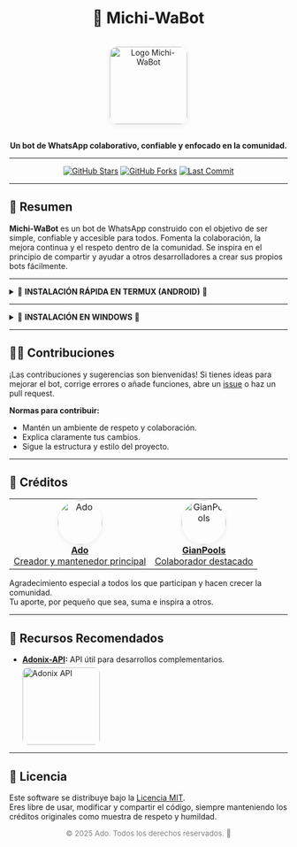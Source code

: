 <!-- Michi-WaBot README.md -->

<div align="center">

# 🐢 Michi-WaBot

<img src="https://iili.io/FZQTsXR.jpg" alt="Logo Michi-WaBot" width="140" style="border-radius:14px; box-shadow:0 3px 12px #eee; margin:16px 0;"/>

**Un bot de WhatsApp colaborativo, confiable y enfocado en la comunidad.**

---

[![GitHub Stars](https://img.shields.io/github/stars/Ado-rgb/Michi-WaBot?style=for-the-badge&logo=github&color=yellow)](https://github.com/Ado-rgb/Michi-WaBot/stargazers)
[![GitHub Forks](https://img.shields.io/github/forks/Ado-rgb/Michi-WaBot?style=for-the-badge&logo=github&color=blue)](https://github.com/Ado-rgb/Michi-WaBot/fork)
[![Last Commit](https://img.shields.io/github/last-commit/Ado-rgb/Michi-WaBot?style=for-the-badge&logo=github&color=green)](https://github.com/Ado-rgb/Michi-WaBot/commits)

</div>

---

## 🌱 Resumen

**Michi-WaBot** es un bot de WhatsApp construido con el objetivo de ser simple, confiable y accesible para todos. Fomenta la colaboración, la mejora continua y el respeto dentro de la comunidad. Se inspira en el principio de compartir y ayudar a otros desarrolladores a crear sus propios bots fácilmente.

---

<details>
  <summary>📲 <b>INSTALACIÓN RÁPIDA EN TERMUX (ANDROID)</b> 📲</summary><br/>

Sigue estos pasos para tener Michi-WaBot funcionando en minutos:

1. **Permite acceso al almacenamiento:**
   ```bash
   termux-setup-storage
   ```

2. **Actualiza e instala dependencias:**
   ```bash
   apt update && apt upgrade -y
   pkg install -y git nodejs ffmpeg imagemagick
   ```

3. **Clona el repositorio:**
   ```bash
   git clone https://github.com/Ado-rgb/Michi-WaBot.git
   ```

4. **Accede a la carpeta del proyecto:**
   ```bash
   cd Michi-WaBot
   ```

5. **Instala las dependencias de Node.js:**
   ```bash
   npm install
   ```

6. **Inicia el bot:**
   ```bash
   npm start
   ```
</details>

---

<details>
  <summary>🌻 <b>INSTALACIÓN EN WINDOWS</b> 🌻</summary><br/>

<a href="no disponible">
<img src="https://img.shields.io/badge/Tutorial-FF0000?style=for-the-badge&logo=youtube&logoColor=white" alt="Tutorial en YouTube"> 
</a>

---

### 📦 Instalación de Dependencias

1. **Instalar Git**  
   [![Git](https://img.shields.io/badge/Git-F05032?style=for-the-badge&logo=git&logoColor=white)](https://git-scm.com/downloads)  
   Descarga e instala dando *Next* en todo.

2. **Instalar Node.js**  
   [![Node.js](https://img.shields.io/badge/Node.js-339933?style=for-the-badge&logo=nodedotjs&logoColor=white)](https://nodejs.org/en/download)  
   Descarga e instala dando *Next* en todo.

3. **Instalar ImageMagick**  
   [![ImageMagick](https://img.shields.io/badge/ImageMagick-000000?style=for-the-badge&logo=imagemagick&logoColor=white)](https://imagemagick.org/script/download.php)  
   Durante la instalación, en **Select Additional Tasks** activa la opción:  
   **✔ Install legacy utilities (e.g. convert)**.  
   Luego sigue con *Next* hasta finalizar.

4. **Instalar [`FFmpeg`](https://ffmpeg.org/download.html)**  
   [![FFmpeg](https://img.shields.io/badge/FFmpeg-007808?style=for-the-badge&logo=ffmpeg&logoColor=white)](https://www.gyan.dev/ffmpeg/builds/)  
   - Descarga y descomprime.  
   - Renombra la carpeta a **FFmpeg**.
   - Crea una carpeta en `C:\Bots`
   - Mueve la carpeta a: `C:\Bots\FFmpeg`.  
   - Entra en `C:\Bots\FFmpeg\bin` y copia la ruta.  
   - En el buscador de Windows escribe **"Editar las variables de entorno del sistema"** y ábrelo.  
   - En la ventana que aparece ve a **Variables de entorno** → selecciona **Path** 2 veces en Varibles del Usuario → **Nuevo** → pega la ruta copiada.  
   - Acepta (tres veces) hasta guardar.  
   - Abre `cmd` como Administrador y navega:  
     ```bash
     cd ..
     ```
     hasta llegar a `C:\`  
     Luego:
     ```bash
     cd Bots
     ```
   - Verifica que todas las instalaciones funcionan:  
     ```bash
     git --version; node -v; magick -version; ffmpeg -version
     ```

---

### 🚀 Configuración del Proyecto

5. **Clona el Repositorio del Bot**
   ```bash
   git clone https://github.com/Ado-rgb/Michi-WaBot.git
   ```

6. **Accede al Directorio del Proyecto**
   ```bash
   cd Michi-WaBot
   ```

7. **Instala las Dependencias de Node.js**
   ```bash
   npm install
   ```

8. **Inicia el Bot**
   ```bash
   npm start
   ```
  - **Instalación rápida (opcional)**  
     ```bash
    git clone https://github.com/Ado-rgb/Michi-WaBot.git; cd Michi-WaBot; npm install; npm start
     ```

---

   © **CORPORACIÓN KFG**  2018-2025  

</details>

---

## 🧑‍💻 Contribuciones

¡Las contribuciones y sugerencias son bienvenidas! Si tienes ideas para mejorar el bot, corrige errores o añade funciones, abre un [issue](https://github.com/Ado-rgb/Michi-WaBot/issues) o haz un pull request.

**Normas para contribuir:**
- Mantén un ambiente de respeto y colaboración.
- Explica claramente tus cambios.
- Sigue la estructura y estilo del proyecto.

---

## 👥 Créditos

<table>
  <tr>
    <td align="center">
      <a href="https://github.com/Ado-rgb">
        <img src="https://github.com/Ado-rgb.png" width="80" style="border-radius:50%; box-shadow:0 2px 8px #ececec;" alt="Ado"/>
        <br/>
        <b>Ado</b><br/>Creador y mantenedor principal
      </a>
    </td>
    <td align="center">
      <a href="https://github.com/GianPools">
        <img src="https://github.com/GianPools.png" width="80" style="border-radius:50%; box-shadow:0 2px 8px #ececec;" alt="GianPools"/>
        <br/>
        <b>GianPools</b><br/>Colaborador destacado
      </a>
    </td>
  </tr>
</table>

Agradecimiento especial a todos los que participan y hacen crecer la comunidad.  
Tu aporte, por pequeño que sea, suma e inspira a otros.

---

## 🔗 Recursos Recomendados

- **[Adonix-API](https://myapiadonix.vercel.app):** API útil para desarrollos complementarios.<br>
  <div align="left">
    <img src="https://iili.io/KCXypCF.jpg" alt="Adonix API" width="140" style="border-radius:10px; margin-top:6px;"/>
  </div>

---

## 📄 Licencia

Este software se distribuye bajo la [Licencia MIT](LICENSE).  
Eres libre de usar, modificar y compartir el código, siempre manteniendo los créditos originales como muestra de respeto y humildad.

<div align="center" style="color:gray; font-size:0.95em;">
  &copy; 2025 Ado. Todos los derechos reservados. 🍃
</div>
